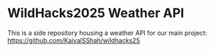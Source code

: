 # WildHacks2025 Weather API

This is a side repository housing a weather API for our main project: https://github.com/KaivalSShah/wildhacks25
